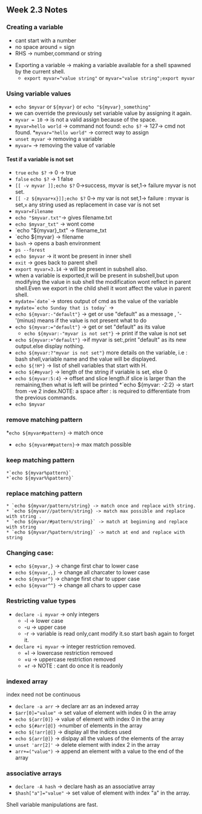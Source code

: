## Week 2.3 Notes

### Creating a variable
  - cant start with a number
  - no space around = sign
  - RHS -> number,command or string
* Exporting a variable -> making a variable available for a shell spawned by the current shell.
  - `export myvar="value string"` or `myvar="value string";export myvar`
### Using variable values
  * `echo $myvar` or `${myvar}` or `echo "${myvar}_something"`
  * we can override the previously set variable value by assigning it again.
  * `myvar = 10` -> is not a valid assign because of the space.
  * `myvar=hello world` -> command not found: `echo $?` -> 127-> cmd not found.
  *`myvar="hello world"` -> correct way to assign 
  * `unset myvar` -> removing a variable
  * `myvar=` -> removing the value of variable
  #### Test if a variable is not set
  * `true` `echo $?` -> 0 -> true
  * `false` `echo $?` -> 1 false
  * `[[ -v myvar ]];echo $?` 0->success, myvar is set,1-> failure myvar is not set.
  * `[[ -z ${myvar+x}]];echo $?` 0-> my var is not set,1-> failure : myvar is set,`x` any string used as replacement in case var is not set
  * `myvar=Filename`
  * `echo "$myvar.txt"`-> gives filename.txt
  * `echo $myvar_txt"` -> wont come
  * `echo "${myvar}_txt" -> filename_txt
  * `echo ${myvar} -> filename
  * `bash` -> opens a bash environment
  * `ps --forest`
  * `echo $myvar` -> it wont be present in inner shell
  * `exit` -> goes back to parent shell
  * `export myvar=3.14` -> will be present in subshell also.
  * when a variable is exported,it will be present in subshell,but upon modifying the value in sub shell the modification wont reflect in parent shell.Even we export in the child shell it wont affect the value in parent shell.
  * `` mydate=`date` ``-> stores output of cmd as the value of the variable
  * `` mydate=`echo Sunday that is today` `` -> 
  * `echo ${myvar:-"default"}` -> get or use "default" as a message , '-'(minus) means if the value is not present what to do
  * `echo ${myvar:="default"}` ->  get or set "default" as its value
    - `echo ${myvar:-"myvar is not set"}` -> print if the value is not set 
  * `echo ${myvar:+"default"}` ->if myvar is set:,print "default" as its new output.else display nothing.
  * `echo ${myvar:?"myvar is not set"}` more details on the variable, i.e : bash shell,variable name and the value will be displayed. 
  * `echo ${!H*}` -> list of shell variables that start with H.
  * `echo ${#myvar}` -> length of the string if variable is set, else 0
  * `echo ${myvar:5:4}` -> offset and slice length.if slice is larger than the remaining,then what is left will be printed
  *`echo ${myvar: -2:2} -> start from -ve 2 index.NOTE: a space after : is required to differentiate from  the previous commands.
  * `echo $myvar`
  ### remove matching pattern
  *`echo ${myvar#pattern}` -> match once
  * `echo ${myvar##pattern}`-> max match possible
  ### keep matching pattern
    *`echo ${myvar%pattern}`
    *`echo ${myvar%%pattern}` 
  ### replace matching pattern
    * `echo ${myvar/pattern/string} -> match once and replace with string.
    * `echo ${myvar//pattern/string} -> match max possible and replace with string .
    * `echo ${myvar/#pattern/string}` -> match at beginning and replace with string
    * `echo ${myvar/%pattern/string}` -> match at end and replace with string
 ### Changing case:
  - `echo ${myvar,}` -> change first char to lower case
  - `echo ${myvar,,}` -> change all charcater to lower case
  - `echo ${myvar^}` -> change first char to upper case
  - `echo ${myvar^^}` -> change all chars to upper case
 ### Restricting value types
 -  `declare -i myvar` -> only integers
    * -l -> lower case
    * -u  -> upper case
    * -r -> variable is read only,cant modify it.so start bash again to forget it.
 -  `declare +i myvar` -> integer restriction removed.
    * +l -> lowercase restriction removed
    * +u -> uppercase restriction removed
    * +r -> NOTE : cant do once it is readonly
   
 ### indexed array 
 index need not be continuous
  -  `declare -a arr` -> declare arr as an indexed array
  -  `$arr[0]="value"` -> set value of element with index 0 in the array
  -   `echo ${arr[0]}` -> value of element with index 0 in the array
  -   `echo ${#arr[@]}` ->number of elements in the array
  -   `echo ${!arr[@]}` -> display all the indices used
  -   `echo ${arr[@]}` -> dislpay all the values of the elements of the array
  -   `unset 'arr[2]'` -> delete element with index 2 in the array
  -   `arr+=("value")` -> append an element with a value to the end of the array
  
  ### associative arrays
  
   - `declare -A hash` -> declare hash as an associative array
   -  `$hash["a"]="value"` -> set value of element with index "a" in the array.

Shell variable manipulations are fast.


    
     
  




